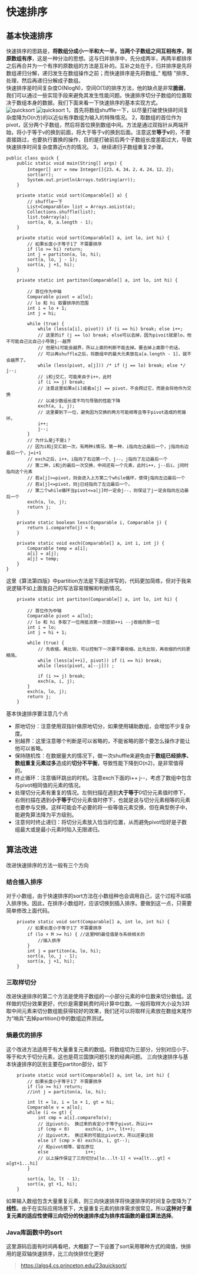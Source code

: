 # 快速排序

## 基本快速排序

快速排序的思路是，**将数组分成小一半和大一半，当两个子数组之间互相有序，则原数组有序**，这是一种分治的思想。这与归并排序中，先分成两半，再两半都排序之后再合并为一个有序的原数组的方法是互补的。互补之处在于，归并排序是先将数组递归分解，递归发生在数组操作之前；而快速排序是先将数组_" 粗糙 "排序_处理，然后再递归分解成子数组。</br>
快速排序是时间复杂度O(NlogN)，空间O(1)的排序方法，他的缺点是非常**脆弱**，我们可以通过一些实现手段来避免其发生性能问题。快速排序切分子数组的位置取决于数组本身的数据，我们下面来看一下快速排序的基本实现方式。</br>
![quicksort](../Pics/quicksort1.jpg)
![quicksort](../Pics/quicksort2.jpg)
1，首先将数组shuffle一下，以尽量打破使快排时间复杂度降为O(n方)的以近似有序数组为输入的特殊情况。
2，取数组的首位作为pivot，区分两个子数组，然后将首位换到数组中间。方法是通过双指针从两端开始，将小于等于v的换到前面，将大于等于v的换到后面。注意这里**等于v**的，不要直接跳过，也要执行置换的操作，目的是打破前后两个子数组长度差距过大，导致快速排序时间复杂度靠近n方的情况。
3，继续递归子数组重复2步骤。

```
public class quick {
    public static void main(String[] args) {
        Integer[] arr = new Integer[]{23，4，34，2，4，24，12，2};
        sort(arr);
        System.out.println(Arrays.toString(arr));
    }

    private static void sort(Comparable[] a) {
        // shuffle一下
        List<Comparable> list = Arrays.asList(a);
        Collections.shuffle(list);
        list.toArray(a);
        sort(a, 0, a.length - 1);
    }

    private static void sort(Comparable[] a, int lo, int hi) {
        // 如果长度小于等于1了 不需要排序
        if (lo >= hi) return;
        int j = partiton(a, lo, hi);
        sort(a, lo, j - 1);
        sort(a, j +1, hi);
    }

    private static int partiton(Comparable[] a, int lo, int hi) {

        // 首位作为中轴
        Comparable pivot = a[lo];
        // lo 和 hi 取要排序的范围
        int i = lo + 1;
        int j = hi;

        while (true) {
            while (less(a[i], pivot)) if (i == hi) break; else i++;
            // 这里的if (j == lo) break; else可以去掉，因为pivoit就是lo，他不可能自己比自己小导致j--越界
            // 但是hi可能会越界，所以上面的判断不能去掉。要去掉上面那个的话，
            // 可以再shuffle之后，将数组中的最大元素放在a[a.length - 1]，就不会越界了。
            while (less(pivot, a[j])) /* if (j == lo) break; else */ j--;
            // i和j交汇，可能来自于i++，此时 
            if (i >= j) break;
            // 注意这里如果a[i]或者a[j] == pivot，不会跨过它，而是会将他作为交换
            // 以减少数组长度不均匀导致的性能下降
            exch(a, i, j);
            // 这里要到下一位，避免因为交换的两方可能相等且等于pivot造成的死循环。
            i++;
            j--;
        }
        // 为什么是j不是i？
        // 因为i和j交汇前一次，有两种i情况。第一种，i指向左边最后一个，j指向右边最后一个，j=i+1
        // exch之后，i++，i指向了右边第一个，j--，j指向了左边最后一个
        // 第二种，i和j的最后一次交换，中间还有一个元素，此时i++，j--后i，j同时指向这个元素
        // 若a[j]>=pivot，则会进入上方第二个while循环，使得j指向左边最后一个
        // 若a[j]<=pivot，则j已经指向了左边最后一个。
        // 第二个while循环当pivot<=a[j]时一定会j--，则保证了j一定会指向左边最后一个
        exch(a, lo, j);
        return j;
    }

    private static boolean less(Comparable i, Comparable j) {
        return i.compareTo(j) < 0;
    }

    private static void exch(Comparable[] a, int i, int j) {
        Comparable temp = a[i];
        a[i] = a[j];
        a[j] = temp;
    }
}
```
这里《算法第四版》中partition方法是下面这样写的，代码更加简练，但对于我来说逻辑不如上面我自己的写法容易理解和判断情况。
```
    private static int partiton(Comparable[] a, int lo, int hi) {

        // 首位作为中轴
        Comparable pivot = a[lo];
        // lo 和 hi 多取了一位用抵消第一次提前++i --j收缩的那一位
        int i = lo;
        int j = hi + 1;

        while (true) {
            // 先收缩，再比较，可以控制下一次要不要收缩。比先比较，再收缩的代码更精简。
            while (less(a[++i], pivot)) if (i == hi) break;
            while (less(pivot, a[--j])) ;

            if (i >= j) break;
            exch(a, i, j);
        }
        exch(a, lo, j);
        return j;
    }
```
基本快速排序要注意几个点
* 原地切分：注意使用双指针做原地切分，如果使用辅助数组，会增加不少复杂度。
* 别越界：这里注意哪个判断是可以省略的，不能省略的那个要怎么操作才能让他可以省略。
* 保持随机性：在数据量大的情况下，做一次shuffle来避免由于**数组已经排序、数组重复元素过多**造成的**切分不平衡**，导致性能下降到O(n2)，是非常值得的。
* 终止循环：注意循环跳出的时机。注意exch下面的i++ j--，考虑了数组中包含与pivot相同值的元素的情况。
* 处理切分元素有重复的情况。左侧扫描在遇到**大于等于**0切分元素值时停下，右侧扫描在遇到**小于等于**切分元素值时停下，也就是说与切分元素相等的元素也要参与交换。这样可能会不必要的将一些等值元素交换，但在典型例子中，能避免算法降为平方级别。
* 注意何时终止递归：将切分元素放入恰当的位置，从而避免pivot恰好是子数组最大或是最小元素时陷入无限递归。
## 算法改进

改进快速排序的方法一般有三个方向
### 结合插入排序

对于小数组，由于快速排序的sort方法在小数组种也会调用自己，这个过程不如插入排序快。因此，在排序小数组时，应该切换到插入排序。要做到这一点，只需要简单修改上面代码。
```
    private static void sort(Comparable[] a, int lo, int hi) {
        // 如果长度小于等于1了 不需要排序
        if (lo + M >= hi) {	//这里M的最佳值是与系统相关的
            //插入排序
        }
        int j = partiton(a, lo, hi);
        sort(a, lo, j - 1);
        sort(a, j +1, hi);
    }
```
### 三取样切分
改进快速排序的第二个方法是使用子数组的一小部分元素的中位数来切分数组。这样做的切分效果更好，代价是需要耗费时间计算中位数。一般将取样大小设为3并取中间元素来切分数组能获得较好的效果，我们还可以将取样元素放在数组末尾作为“哨兵”去掉partition()中的数组边界测试。

### 熵最优的排序

这个改进方法适用于有大量重复元素的数组。将数组切为三部分，分别对应小于、等于和大于切分元素，这也是荷兰国旗问题引发的经典问题。
三向快速排序与基本快速排序的区别主要在partiton部分，如下
```
    private static void sort(Comparable[] a, int lo, int hi) {
        // 如果长度小于等于1了 不需要排序
        if (lo >= hi) return;
		//int j = partiton(a, lo, hi);

        int lt = lo, i = lo + 1, gt = hi;
        Comparable v = a[lo];
        while (i <= gt) {
            int cmp = a[i].compareTo(v);
            // 比pivot小， 换过来的肯定小于等于pivot，所以i++
            if (cmp < 0)      exch(a, i++, lt++);
            // 比pivot大， 换过来的可能比pivot大，所以还要比较
            else if (cmp > 0) exch(a, i, gt--);
            // 和pivot相等，留在原位
            else              i++;
            // 以上操作保证了三向切分a[lo...lt-1] < v=a[lt...gt] < a[gt+1...hi]
        }

        sort(a, lo, lt - 1);
        sort(a, gt +1, hi);
    }
```
如果输入数组包含大量重复元素，则三向快速排序将快速排序的时间复杂度降为了**线性**。由于在实际应用场景下，大量重复元素的排序需求很常见，所以**这种对于重复元素的适应性使得三向切分的快速排序成为排序库函数的最佳算法选择**。

### Java库函数中的sort
这里源码后面有时间再看吧，大概翻了一下设置了sort采用哪种方式的阈值，快排用的是双轴快速排序，比三向快排优化更好


> https://algs4.cs.princeton.edu/23quicksort/
